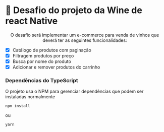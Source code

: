 # 🚀 Desafio do projeto da Wine de react Native



<p align="center">O desafio será implementar um e-commerce para venda de vinhos que deverá ter as seguintes funcionalidades:</p>

- [x] Catálogo de produtos com paginação
- [x] Filtragem produtos por preço
- [x] Busca por nome do produto
- [x] Adicionar e remover produtos do carrinho

### Dependências do TypeScript

O projeto usa o NPM para gerenciar dependências que podem ser instaladas normalmente

```shell
npm install
```

ou

```shell
yarn
```